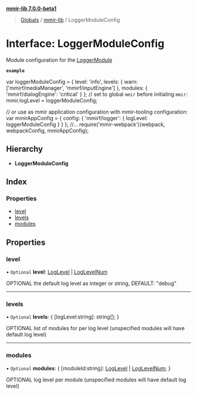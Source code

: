 **[mmir-lib 7.0.0-beta1](../README.md)**

> [Globals](../README.md) / [mmir-lib](../modules/mmir_lib.md) / LoggerModuleConfig

# Interface: LoggerModuleConfig

Module configuration for the [LoggerModule](mmir_lib.loggermodule.md)

**`example`** 

var loggerModuleConfig = {
	level: 'info',
	levels: {
		warn: ['mmirf/mediaManager', 'mmirf/inputEngine']
	},
	modules: {
		'mmirf/dialogEngine': 'critical'
	}
};
// set to global `mmir` before initialing `mmir`:
mmir.logLevel = loggerModuleConfig;

// or use as mmir application configuration with mmir-tooling configuration:
var mmirAppConfig = {
	config: {
		'mmirf/logger': {
			logLevel: loggerModuleConfig
		}
	}
};
//...
require('mmir-webpack')(webpack, webpackConfig, mmirAppConfig);

## Hierarchy

* **LoggerModuleConfig**

## Index

### Properties

* [level](mmir_lib.loggermoduleconfig.md#level)
* [levels](mmir_lib.loggermoduleconfig.md#levels)
* [modules](mmir_lib.loggermoduleconfig.md#modules)

## Properties

### level

• `Optional` **level**: [LogLevel](../modules/mmir_lib.md#loglevel) \| [LogLevelNum](../modules/mmir_lib.md#loglevelnum)

OPTIONAL the default log level as integer or string, DEFAULT: "debug"

___

### levels

• `Optional` **levels**: { [logLevel:string]: string[];  }

OPTIONAL list of modules for per log level (unspecified modules will have default log level)

___

### modules

• `Optional` **modules**: { [moduleId:string]: [LogLevel](../modules/mmir_lib.md#loglevel) \| [LogLevelNum](../modules/mmir_lib.md#loglevelnum);  }

OPTIONAL log level per module (unspecified modules will have default log level)
